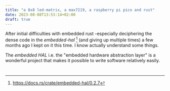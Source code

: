 ```yaml
---
title: "a 8x8 led-matrix, a max7219, a raspberry pi pico and rust"
date: 2023-08-08T13:53:14+02:00
draft: true
---
```


After initial difficulties with embedded rust -especially deciphering the dense code in the *embedded-hal* [^1] (and giving up multiple times) a few months ago I kept on it this time. I know actually understand some things. 

The *embedded HAL* i.e. the "embedded hardware abstraction layer" is a wonderful project that makes it possible to write software relatively easily.



<!-- {{<figure src="/img/test.jpg" title="front view">}} -->

# 


[^1]: https://docs.rs/crate/embedded-hal/0.2.7